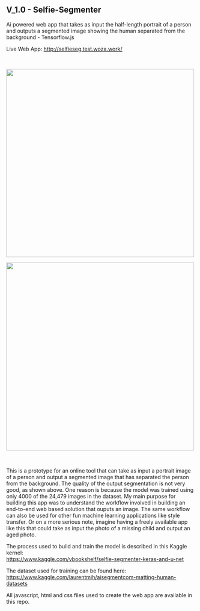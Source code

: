 ## V_1.0 - Selfie-Segmenter
Ai powered web app that takes as input the half-length portrait of a person and outputs a segmented image showing the human separated from the background - Tensorflow.js

Live Web App: http://selfieseg.test.woza.work/

<br>

<img src="http://selfieseg.test.woza.work/assets/selfieseg.png" width="500"></img>

<img src="http://selfieseg.test.woza.work/assets/seg_man.png" width="500"></img>

<br>

This is a prototype for an online tool that can take as input a portrait image of a person and output a segmented image that has separated the person from the background. The quality of the output segmentation is not very good, as shown above. One reason is because the model was trained using only 4000 of the 24,479 images in the dataset. My main purpose for building this app was to understand the workflow involved in building an end-to-end web based solution that ouputs an image. The same workflow can also be used for other fun machine learning applications like style transfer. Or on a more serious note, imagine having a freely available app like this that could take as input the photo of a missing child and output an aged photo.

The process used to build and train the model is described in this Kaggle kernel:<br>
https://www.kaggle.com/vbookshelf/selfie-segmenter-keras-and-u-net

The dataset used for training can be found here:<br>
https://www.kaggle.com/laurentmih/aisegmentcom-matting-human-datasets

All javascript, html and css files used to create the web app are available in this repo.
